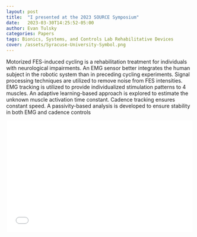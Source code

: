 ```yaml
---
layout: post
title:  "I presented at the 2023 SOURCE Symposium"
date:   2023-03-30T14:25:52-05:00
author: Evan Tulsky
categories: Papers
tags: Bionics, Systems, and Controls Lab Rehabilitative Devices
cover: /assets/Syracuse-University-Symbol.png
---
```


Motorized FES-induced cycling is a rehabilitation treatment for individuals with neurological impairments. An EMG sensor better integrates the human subject in the robotic system than in preceding cycling experiments. Signal processing techniques are utilized to remove noise from FES intensities. EMG tracking is utilized to provide individualized stimulation patterns to 4 muscles. An adaptive learning-based approach is explored to estimate the unknown muscle activation time constant. Cadence tracking ensures constant speed. A passivity-based analysis is developed to ensure stability in both EMG and cadence controls

<p align="center">
<embed src="/assets/files/EMG_cycling_poster.pdf" width="500" height="300" type='application/pdf'/>
</p>
